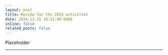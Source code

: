 ```yaml
---
layout: post
title: Review for the 2024 activities
date: 2024-12-31 10:11:00-0400
inline: false
related_posts: false
---
```


Placeholder

---

